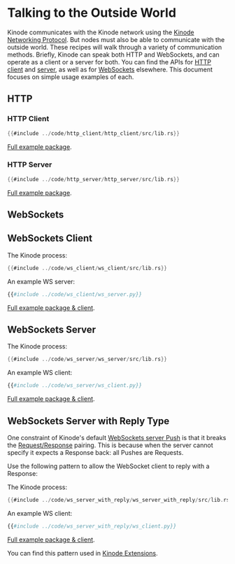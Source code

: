# Talking to the Outside World

Kinode communicates with the Kinode network using the [Kinode Networking Protocol](../networking_protocol.md).
But nodes must also be able to communicate with the outside world.
These recipes will walk through a variety of communication methods.
Briefly, Kinode can speak both HTTP and WebSockets, and can operate as a client or a server for both.
You can find the APIs for [HTTP client](../apis/http_client.md) and [server](../apis/http_server.md), as well as for [WebSockets](../apis/websocket.md) elsewhere.
This document focuses on simple usage examples of each.

## HTTP

### HTTP Client

```rust
{{#include ../code/http_client/http_client/src/lib.rs}}
```

[Full example package](https://github.com/kinode-dao/kinode-book/tree/main/src/code/http_client).

### HTTP Server

```rust
{{#include ../code/http_server/http_server/src/lib.rs}}
```

[Full example package](https://github.com/kinode-dao/kinode-book/tree/main/src/code/http_server).

## WebSockets

## WebSockets Client

The Kinode process:
```rust
{{#include ../code/ws_client/ws_client/src/lib.rs}}
```

An example WS server:
```python
{{#include ../code/ws_client/ws_server.py}}
```

[Full example package & client](https://github.com/kinode-dao/kinode-book/tree/main/src/code/ws_client).

## WebSockets Server

The Kinode process:
```rust
{{#include ../code/ws_server/ws_server/src/lib.rs}}
```

An example WS client:
```python
{{#include ../code/ws_server/ws_client.py}}
```

[Full example package & client](https://github.com/kinode-dao/kinode-book/tree/main/src/code/ws_server).

## WebSockets Server with Reply Type

One constraint of Kinode's default [WebSockets server Push](#websockets-server) is that it breaks the [Request/Response](../process/processes.md#requests-and-responses) pairing.
This is because when the server cannot specify it expects a Response back: all Pushes are Requests.

Use the following pattern to allow the WebSocket client to reply with a Response:

The Kinode process:
```rust
{{#include ../code/ws_server_with_reply/ws_server_with_reply/src/lib.rs}}
```

An example WS client:
```python
{{#include ../code/ws_server_with_reply/ws_client.py}}
```

[Full example package & client](https://github.com/kinode-dao/kinode-book/tree/main/src/code/ws_server_with_reply).

You can find this pattern used in [Kinode Extensions](../process/extensions.md).

